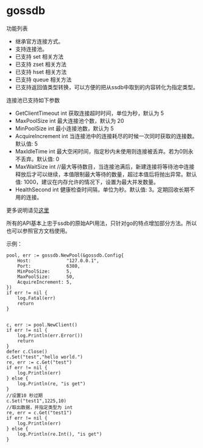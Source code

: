 # gossdb


功能列表
* 继承官方连接方式。
* 支持连接池。
* 已支持 set 相关方法
* 已支持 zset 相关方法
* 已支持 hset 相关方法
* 已支持 queue 相关方法
* 已支持返回值类型转换，可以方便的把从ssdb中取到的内容转化为指定类型。

连接池已支持如下参数
* GetClientTimeout int 获取连接超时时间，单位为秒，默认为 5
* MaxPoolSize int 最大连接池个数，默认为 20
* MinPoolSize int 最小连接池数，默认为 5
* AcquireIncrement int  当连接池中的连接耗尽的时候一次同时获取的连接数。默认值: 5
* MaxIdleTime int 最大空闲时间，指定秒内未使用则连接被丢弃。若为0则永不丢弃。默认值: 0
* MaxWaitSize int //最大等待数目，当连接池满后，新建连接将等待池中连接释放后才可以继续，本值限制最大等待的数量，超过本值后将抛出异常。默认值: 1000，建议在内存允许的情况下，设置为最大并发数量。
* HealthSecond int 健康检查时间隔，单位为秒。默认值: 3。定期回收长期不用的连接。

更多说明请见[这里](https://gowalker.org/github.com/seefan/gossdb)

所有的API基本上忠于ssdb的原始API用法，只针对go的特点增加部分方法。所以也可以参照官方文档使用。

示例：


	pool, err := gossdb.NewPool(&gossdb.Config{
		Host:             "127.0.0.1",
		Port:             6380,
		MinPoolSize:      5,
		MaxPoolSize:      50,
		AcquireIncrement: 5,
	})
	if err != nil {
		log.Fatal(err)
		return
	}


	c, err := pool.NewClient()
	if err != nil {
		log.Println(err.Error())
		return
	}
	defer c.Close()
	c.Set("test","hello world.")
	re, err := c.Get("test")
	if err != nil {
		log.Println(err)
	} else {
		log.Println(re, "is get")
	}
	//设置10 秒过期
	c.Set("test1",1225,10)
	//取出数据，并指定类型为 int
	re, err = c.Get("test1")
	if err != nil {
		log.Println(err)
	} else {
		log.Println(re.Int(), "is get")
	}
